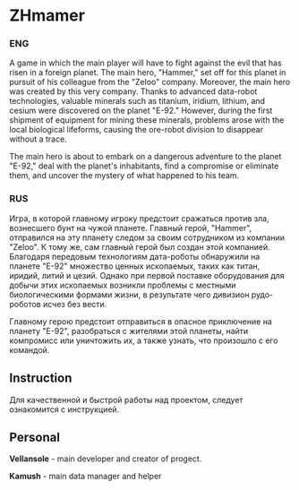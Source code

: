 # **ZHmamer**

### ENG
  A game in which the main player will have to fight against the evil that has risen in a foreign planet. 
The main hero, "Hammer," set off for this planet in pursuit of his colleague from the "Zeloo" company. Moreover, the main hero was created by this very company. 
Thanks to advanced data-robot technologies, valuable minerals such as titanium, iridium, lithium, and cesium were discovered on the planet "E-92." 
However, during the first shipment of equipment for mining these minerals, problems arose with the local biological lifeforms, causing the ore-robot division to disappear without a trace.

The main hero is about to embark on a dangerous adventure to the planet "E-92," deal with the planet's inhabitants, find a compromise or eliminate them, and uncover the mystery of what happened to his team.

### RUS
  Игра, в которой главному игроку предстоит сражаться против зла, вознесшего бунт на чужой планете. 
Главный герой, "Hammer", отправился на эту планету следом за своим сотрудником из компании "Zeloo". 
К тому же, сам главный герой был создан этой компанией. 
Благодаря передовым технологиям дата-роботы обнаружили на планете "Е-92" множество ценных ископаемых, таких как титан, иридий, литий и цезий. 
Однако при первой поставке оборудования для добычи этих ископаемых возникли проблемы с местными биологическими формами жизни, в результате чего дивизион рудо-роботов исчез без вести.

Главному герою предстоит отправиться в опасное приключение на планету "E-92", разобраться с жителями этой планеты, найти компромисс или уничтожить их, а также узнать, что произошло с его командой.

## Instruction
Для качественной и быстрой работы над проектом, следует ознакомится с инструкцией.
## Personal
**Vellansole** - main developer and creator of progect.

**Kamush** - main data manager and helper
